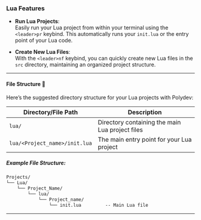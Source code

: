 ### **Lua Features**

* **Run Lua Projects**:  
  Easily run your Lua project from within your terminal using the `<leader>pr` keybind. This automatically runs your `init.lua` or the entry point of your Lua code.

* **Create New Lua Files**:  
  With the `<leader>nf` keybind, you can quickly create new Lua files in the `src` directory, maintaining an organized project structure.

---

#### File Structure 📂

Here’s the suggested directory structure for your Lua projects with Polydev:

| Directory/File Path        | Description                                         |
|----------------------------|-----------------------------------------------------|
| `lua/`                      | Directory containing the main Lua project files     |
| `lua/<Project_name>/init.lua` | The main entry point for your Lua project          |

##### Example File Structure:

```md
Projects/
└── Lua/
    └── Project_Name/
        └── lua/
            └── Project_name/
                └── init.lua         -- Main Lua file
```

---
